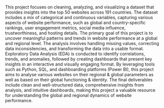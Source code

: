 This project focuses on cleaning, analyzing, and visualizing a dataset that provides insights 
into the top 50 websites across 191 countries. The dataset includes a mix of categorical and 
continuous variables, capturing various aspects of website performance, such as global and 
country-specific rankings, user engagement metrics, social media influence, 
trustworthiness, and hosting details. 
The primary goal of this project is to uncover meaningful patterns and trends in website 
performance at a global and regional level. The analysis involves handling missing values, 
correcting data inconsistencies, and transforming the data into a usable format. Exploratory 
Data Analysis (EDA) is conducted to identify correlations, trends, and anomalies, followed by 
creating dashboards that present key insights in an interactive and visually engaging format. 
By leveraging tools such as Python, SQL, and dashboarding platforms (Power BI), this project 
aims to analyse various websites on their regional & global parameters as well as based on 
their global functioning & identity. 
The final deliverables include clean and well-structured data, comprehensive insights from 
analysis, and intuitive dashboards, making this project a valuable resource for understanding 
the global and regional dynamics of website performance. 
